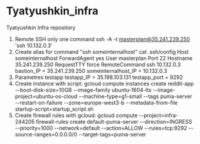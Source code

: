 # Tyatyushkin_infra
Tyatyushkin Infra repository
1) Remote SSH only one command
ssh -A -t  masterplan@35.241.239.250 'ssh 10.132.0.3'
2) Create alias for command "ssh someinternalhost"
cat .ssh/config 
	Host someinternalhost
	ForwardAgent yes
	User masterplan
	Port 22
	Hostname 35.241.239.250
	RequestTTY force
	RemoteCommand ssh 10.132.0.3
bastion_IP = 35.241.239.250
someinternalhost_IP = 10.132.0.3
3) Parametres testapp
testapp_IP = 35.198.103.131
testapp_port = 9292
4) Create instance with script: 
gcloud compute instances create reddit-app  --boot-disk-size=10GB   --image-family ubuntu-1604-lts   --image-project=ubuntu-os-cloud   --machine-type=g1-small   --tags puma-server   --restart-on-failure --zone=europe-west3-b --metadata-from-file startup-script=startup_script.sh
5) Create firewall rules with gcloud:
gcloud compute --project=infra-244205 firewall-rules create default-puma-server --direction=INGRESS --priority=1000 --network=default --action=ALLOW --rules=tcp:9292 --source-ranges=0.0.0.0/0 --target-tags=puma-server
